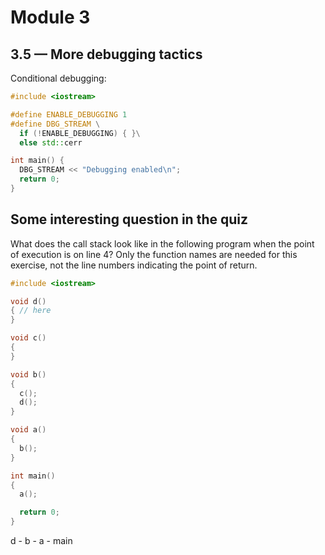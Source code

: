 # Module 3

## 3.5 — More debugging tactics

Conditional debugging:

```cpp
#include <iostream>

#define ENABLE_DEBUGGING 1
#define DBG_STREAM \
  if (!ENABLE_DEBUGGING) { }\
  else std::cerr

int main() {
  DBG_STREAM << "Debugging enabled\n";
  return 0;
}
```

## Some interesting question in the quiz

What does the call stack look like in the following program when the point of execution is on line 4? Only the function names are needed for this exercise, not the line numbers indicating the point of return.

```cpp
#include <iostream>

void d()
{ // here
}

void c()
{
}

void b()
{
  c();
  d();
}

void a()
{
  b();
}

int main()
{
  a();

  return 0;
}
```

d - b - a - main


